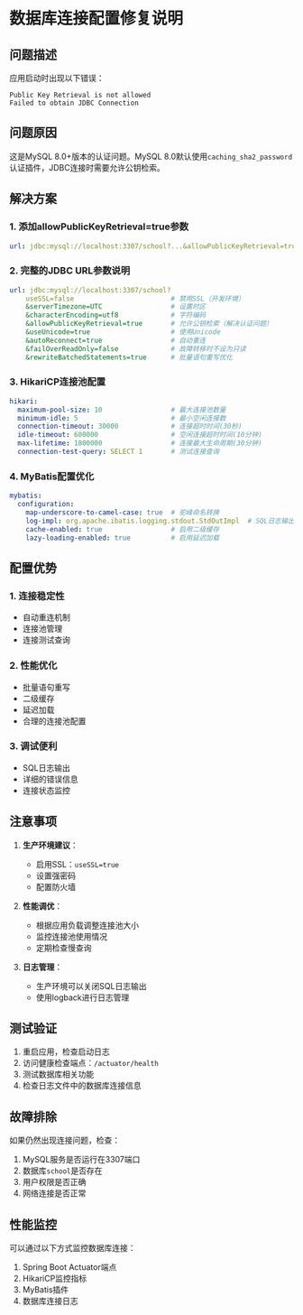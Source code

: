 # 数据库连接配置修复说明

## 问题描述
应用启动时出现以下错误：
```
Public Key Retrieval is not allowed
Failed to obtain JDBC Connection
```

## 问题原因
这是MySQL 8.0+版本的认证问题。MySQL 8.0默认使用`caching_sha2_password`认证插件，JDBC连接时需要允许公钥检索。

## 解决方案

### 1. 添加allowPublicKeyRetrieval=true参数
```yaml
url: jdbc:mysql://localhost:3307/school?...&allowPublicKeyRetrieval=true
```

### 2. 完整的JDBC URL参数说明
```yaml
url: jdbc:mysql://localhost:3307/school?
    useSSL=false                        # 禁用SSL（开发环境）
    &serverTimezone=UTC                 # 设置时区
    &characterEncoding=utf8             # 字符编码
    &allowPublicKeyRetrieval=true       # 允许公钥检索（解决认证问题）
    &useUnicode=true                    # 使用Unicode
    &autoReconnect=true                 # 自动重连
    &failOverReadOnly=false             # 故障转移时不设为只读
    &rewriteBatchedStatements=true      # 批量语句重写优化
```

### 3. HikariCP连接池配置
```yaml
hikari:
  maximum-pool-size: 10                 # 最大连接池数量
  minimum-idle: 5                       # 最小空闲连接数
  connection-timeout: 30000             # 连接超时时间(30秒)
  idle-timeout: 600000                  # 空闲连接超时时间(10分钟)
  max-lifetime: 1800000                 # 连接最大生命周期(30分钟)
  connection-test-query: SELECT 1       # 测试连接查询
```

### 4. MyBatis配置优化
```yaml
mybatis:
  configuration:
    map-underscore-to-camel-case: true  # 驼峰命名转换
    log-impl: org.apache.ibatis.logging.stdout.StdOutImpl  # SQL日志输出
    cache-enabled: true                 # 启用二级缓存
    lazy-loading-enabled: true          # 启用延迟加载
```

## 配置优势

### 1. 连接稳定性
- 自动重连机制
- 连接池管理
- 连接测试查询

### 2. 性能优化
- 批量语句重写
- 二级缓存
- 延迟加载
- 合理的连接池配置

### 3. 调试便利
- SQL日志输出
- 详细的错误信息
- 连接状态监控

## 注意事项

1. **生产环境建议**：
   - 启用SSL：`useSSL=true`
   - 设置强密码
   - 配置防火墙

2. **性能调优**：
   - 根据应用负载调整连接池大小
   - 监控连接池使用情况
   - 定期检查慢查询

3. **日志管理**：
   - 生产环境可以关闭SQL日志输出
   - 使用logback进行日志管理

## 测试验证

1. 重启应用，检查启动日志
2. 访问健康检查端点：`/actuator/health`
3. 测试数据库相关功能
4. 检查日志文件中的数据库连接信息

## 故障排除

如果仍然出现连接问题，检查：
1. MySQL服务是否运行在3307端口
2. 数据库`school`是否存在
3. 用户权限是否正确
4. 网络连接是否正常

## 性能监控

可以通过以下方式监控数据库连接：
1. Spring Boot Actuator端点
2. HikariCP监控指标
3. MyBatis插件
4. 数据库连接日志 